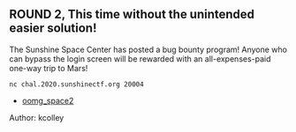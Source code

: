 ## ROUND 2, This time without the unintended easier solution!

The Sunshine Space Center has posted a bug bounty program! Anyone who can bypass
the login screen will be rewarded with an all-expenses-paid one-way trip to Mars!

`nc chal.2020.sunshinectf.org 20004`

* [oomg_space2](https://chal.2020.sunshinectf.org/ac90be3eb2eb51b1/oomg_space2)

Author: kcolley
